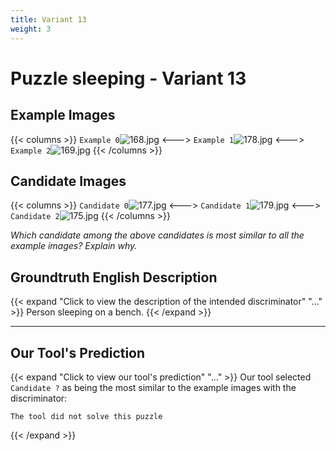 ```yaml
---
title: Variant 13
weight: 3
---
```


# Puzzle sleeping - Variant 13

## Example Images
{{< columns >}}
`Example 0`![168.jpg](/natscene_data/images/168.jpg)
<--->
`Example 1`![178.jpg](/natscene_data/images/178.jpg)
<--->
`Example 2`![169.jpg](/natscene_data/images/169.jpg)
{{< /columns >}}

## Candidate Images
{{< columns >}}
`Candidate 0`![177.jpg](/natscene_data/images/177.jpg)
<--->
`Candidate 1`![179.jpg](/natscene_data/images/179.jpg)
<--->
`Candidate 2`![175.jpg](/natscene_data/images/175.jpg)
{{< /columns >}}

*Which candidate among the above candidates is most similar to all the example images? Explain why.*

## Groundtruth English Description

{{< expand "Click to view the description of the intended discriminator" "..." >}}
Person sleeping on a bench.
{{< /expand >}}

---



## Our Tool's Prediction

{{< expand "Click to view our tool's prediction" "..." >}}
Our tool selected `Candidate ?` as being the most similar to the example images with the discriminator:
```plaintext
The tool did not solve this puzzle
```
{{< /expand >}}
